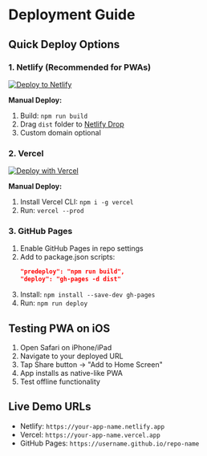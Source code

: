 # Deployment Guide

## Quick Deploy Options

### 1. Netlify (Recommended for PWAs)
[![Deploy to Netlify](https://www.netlify.com/img/deploy/button.svg)](https://app.netlify.com/start/deploy?repository=https://github.com/yourusername/your-repo)

**Manual Deploy:**
1. Build: `npm run build`
2. Drag `dist` folder to [Netlify Drop](https://app.netlify.com/drop)
3. Custom domain optional

### 2. Vercel
[![Deploy with Vercel](https://vercel.com/button)](https://vercel.com/new/clone?repository-url=https://github.com/yourusername/your-repo)

**Manual Deploy:**
1. Install Vercel CLI: `npm i -g vercel`
2. Run: `vercel --prod`

### 3. GitHub Pages
1. Enable GitHub Pages in repo settings
2. Add to package.json scripts:
   ```json
   "predeploy": "npm run build",
   "deploy": "gh-pages -d dist"
   ```
3. Install: `npm install --save-dev gh-pages`
4. Run: `npm run deploy`

## Testing PWA on iOS
1. Open Safari on iPhone/iPad
2. Navigate to your deployed URL
3. Tap Share button → "Add to Home Screen"
4. App installs as native-like PWA
5. Test offline functionality

## Live Demo URLs
- Netlify: `https://your-app-name.netlify.app`
- Vercel: `https://your-app-name.vercel.app`
- GitHub Pages: `https://username.github.io/repo-name`